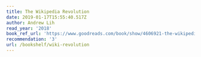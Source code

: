 ```yaml
---
title: The Wikipedia Revolution
date: 2019-01-17T15:55:40.517Z
author: Andrew Lih
read_year: '2018'
book_ref_url: 'https://www.goodreads.com/book/show/4606921-the-wikipedia-revolution'
recommendation: '3'
url: /bookshelf/wiki-revolution
---
```


